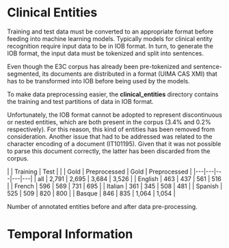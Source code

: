 # Clinical Entities

Training and test data must be converted to an appropriate format before feeding into machine
learning models. Typically models for clinical entity recognition require input data to be in IOB format.
In turn, to generate the IOB format, the input data must be tokenized and split into sentences.

Even though the E3C corpus has already been pre-tokenized and sentence-segmented, its documents are distributed in a format (UIMA
CAS XMI) that has to be transformed into IOB before being used by the models. 

To make data preprocessing easier, the **clinical_entities** directory contains the training and test partitions of data in IOB format.

Unfortunately, the IOB format cannot be adopted to represent discontinuous or nested entities, which are both
present in the corpus (3.4% and 0.2% respectively). For this reason, this kind of entities has
been removed from consideration. Another issue that had to be addressed was related to the character encoding of
a document (IT101195). Given that it was not possible to parse this document correctly, the latter
has been discarded from the corpus.

|   | Training | Test |
|   | Gold | Preprocessed | Gold | Preprocessed |
|---|---|---|---|---|
| all     | 2,791  | 2,695  | 3,684  | 3,526  |
| English |   463  |   437  |   561  |   516  |
| French  |   596  |   569  |   731  |   695  |
| Italian |   361  |   345  |   508  |   481  |
| Spanish |   525  |   509  |   820  |   800  |
| Basque  |   846  |   835  | 1,064  | 1,054  |

Number of annotated entities before and after data pre-processing.

# Temporal Information
